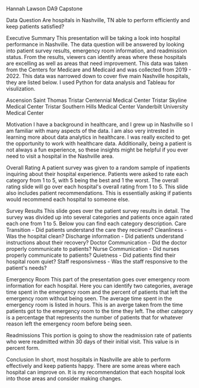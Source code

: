 
Hannah Lawson DA9 Capstone

Data Question
Are hospitals in Nashville, TN able to perform efficiently and keep patients satisfied?

Executive Summary
This presentation will be taking a look into hospital performance in Nashville. The data question will be answered by looking into patient survey results, emergency room information, and readmission status. From the results, viewers can identify areas where these hospitals are excelling as well as areas that need improvement. 
This data was taken from the Centers for Medicare and Medicaid and was collected from 2019 - 2022. This data was narrowed down to cover five main Nashville hospitals, they are listed below. I used Python for data analysis and Tableau for visulization. 

Ascension Saint Thomas
Tristar Centennial Medical Center
Tristar Skyline Medical Center
Tristar Southern Hills Medical Center
Vanderbilt University Medical Center

Motivation
I have a background in healthcare, and I grew up in Nashville so I am familiar with many aspects of the data. I am also very intrested in learning more about data analytics in healthcare. I was really excited to get the opportunity to work with healthcare data. Additionally, being a patient is not always a fun experience, so these insights might be helpful if you ever need to visit a hospital in the Nashville area. 

Overall Rating
A patient survey was given to a random sample of inpatients inquiring about their hospital experience. Patients were asked to rate each category from 1 to 5, with 5 being the best and 1 the worst. The overall rating slide will go over each hospital's overall rating from 1 to 5. This slide also includes patient recommendations. This is essentially asking if patients would recommend each hospital to someone else.

Survey Results
This slide goes over the patient survey results in detail. The survey was divided up into several categories and patients once again rated each one from 1 to 5. Below you can find each category description. 
Care Transition - Did patients understand the care they recieved?
Cleanliness - Was the hospital clean?
Discharge information - Did patients understand instructions about their recovery?
Doctor Communication - Did the doctor properly communicate to patients?
Nurse Communication - Did nurses properly communicate to patients?
Quietness - Did patients find their hospital room quiet?
Staff responsivness - Was the staff responsive to the patient's needs?

Emergency Room
This part of the presentation goes over emergency room information for each hospital. Here you can identify two categories, average time spent in the emergency room and the percent of patients that left the emergency room without being seen. The average time spent in the emergency room is listed in hours. This is an averge taken from the time patients got to the emergency room to the time they left. The other category is a percentage that represents the number of patients that for whatever reason left the emergency room before being seen. 

Readmissions
This portion is going to show the readmission rate of patients who were readmitted within 30 days of their initial visit. This value is in percent form.

Conclusion
In short, most hospitals in Nashville are able to perform effectively and keep patients happy. There are some areas where each hospital can improve on. It is my recommendation that each hospital look into those areas and consider making changes. 
 
 


